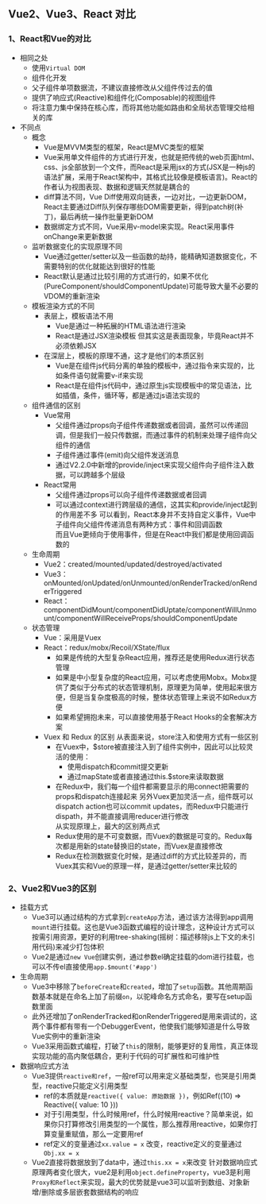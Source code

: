 ## Vue2、Vue3、React 对比

### 1、React和Vue的对比
* 相同之处
  + 使用`Virtual DOM`
  + 组件化开发
  + 父子组件单项数据流，不建议直接修改从父组件传过去的值
  + 提供了响应式(Reactive)和组件化(Composable)的视图组件
  + 将注意力集中保持在核心库，而将其他功能如路由和全局状态管理交给相关的库
* 不同点
  + 概念 
    - Vue是MVVM类型的框架，React是MVC类型的框架
    - Vue采用单文件组件的方式进行开发，也就是把传统的web页面html、css、js全部放到一个文件，而React是采用jsx的方式(JSX是一种js的语法扩展，采用于React架构中，其格式比较像是模板语言)。React的作者认为视图表现、数据和逻辑天然就是耦合的
    - diff算法不同，Vue Diff使用双向链表，一边对比，一边更新DOM，React主要通过Diff队列保存哪些DOM需要更新，得到patch树(补丁)，最后再统一操作批量更新DOM
    - 数据绑定方式不同，Vue采用v-model来实现。React采用事件onChange来更新数据
  + 监听数据变化的实现原理不同
    - Vue通过getter/setter以及一些函数的劫持，能精确知道数据变化，不需要特别的优化就能达到很好的性能
    - React默认是通过比较引用的方式进行的，如果不优化(PureComponent/shouldComponentUpdate)可能导致大量不必要的VDOM的重新渲染
  + 模板渲染方式的不同
    - 表层上，模板语法不用
      + Vue是通过一种拓展的HTML语法进行渲染
      + React是通过JSX渲染模板
    但其实这是表面现象，毕竟React并不必须依赖JSX
    - 在深层上，模板的原理不通，这才是他们的本质区别
      + Vue是在组件js代码分离的单独的模板中，通过指令来实现的，比如条件语句就需要v-if来实现
      + React是在组件js代码中，通过原生js实现模板中的常见语法，比如插值，条件，循环等，都是通过js语法实现的
  + 组件通信的区别
    - Vue常用
      + 父组件通过props向子组件传递数据或者回调，虽然可以传递回调，但是我们一般只传数据，而通过事件的机制来处理子组件向父组件的通信
      + 子组件通过事件(emit)向父组件发送消息
      + 通过V2.2.0中新增的provide/inject来实现父组件向子组件注入数据，可以跨越多个层级
    - React常用
      + 父组件通过props可以向子组件传递数据或者回调
      + 可以通过context进行跨层级的通信，这其实和provide/inject起到的作用差不多
    可以看到，React本身并不支持自定义事件，Vue中子组件向父组件传递消息有两种方式：事件和回调函数   
    而且Vue更倾向于使用事件，但是在React中我们都是使用回调函数的
  + 生命周期
    - Vue2：created/mounted/updated/destroyed/activated
    - Vue3：onMounted/onUpdated/onUnmounted/onRenderTracked/onRenderTriggered
    - React：componentDidMount/componentDidUptate/componentWillUnmount/componentWillReceiveProps/shouldComponentUpdate
  + 状态管理
    - Vue：采用是Vuex
    - React：redux/mobx/Recoil/XState/flux
      + 如果是传统的大型复杂React应用，推荐还是使用Redux进行状态管理
      + 如果是中小型复杂度的React应用，可以考虑使用Mobx。Mobx提供了类似于分布式的状态管理机制，原理更为简单，使用起来很方便，但是当复杂度极高的时候，整体状态管理上来说不如Redux方便
      + 如果希望拥抱未来，可以直接使用基于React Hooks的全套解决方案
    - Vuex 和 Redux 的区别
      从表面来说，store注入和使用方式有一些区别
        + 在Vuex中，$store被直接注入到了组件实例中，因此可以比较灵活的使用：
          - 使用dispatch和commit提交更新
          - 通过mapState或者直接通过this.$store来读取数据
        + 在Redux中，我们每一个组件都需要显示的用connect把需要的props和dispatch连接起来
      另外Vuex更加灵活一点，组件既可以dispatch action也可以commit updates，而Redux中只能进行dispath，并不能直接调用reducer进行修改  
      从实现原理上，最大的区别两点式
        + Redux使用的是不可变数据，而Vuex的数据是可变的。Redux每次都是用新的state替换旧的state，而Vuex是直接修改
        + Redux在检测数据变化时候，是通过diff的方式比较差异的，而Vuex其实和Vue的原理一样，是通过getter/setter来比较的

### 2、Vue2和Vue3的区别
  * 挂载方式
    + Vue3可以通过结构的方式拿到`createApp`方法，通过该方法得到app调用`mount`进行挂载。这也是Vue3函数式编程的设计理念，这种设计方式可以按需引用资源，更好的利用tree-shaking(摇树：描述移除js上下文的未引用代码)来减少打包体积
    + Vue2是通过`new Vue`创建实例，通过参数el确定挂载的dom进行挂载，也可以不传el直接使用`app.$mount('#app')`
  * 生命周期
    + Vue3中移除了`beforeCreate`和`created`，增加了`setup`函数。其他周期函数基本就是在命名上加了前缀`on`，以驼峰命名方式命名，要写在setup函数里面  
    + 此外还增加了onRenderTracked和onRenderTriggered是用来调试的，这两个事件都有带有一个DebuggerEvent，他使我们能够知道是什么导致Vue实例中的重新渲染
    + Vue3采用函数式编程，打破了`this`的限制，能够更好的复用性，真正体现实现功能的高内聚低耦合，更利于代码的可扩展性和可维护性
  * 数据响应式方法
    + Vue3提供`reactive和ref`，一般ref可以用来定义基础类型，也哭是引用类型，reactive只能定义引用类型
      - ref的本质就是`reactive({ value: 原始数据 })`，例如Ref((10) => Reactive({ value: 10 }))
      - 对于引用类型，什么时候用ref，什么时候用reactive？简单来说，如果你只打算修改引用类型的一个属性，那么推荐用reactive，如果你打算变量重赋值，那么一定要用ref
      - ref定义的变量通过`xx.value = x` 改变，reactive定义的变量通过`Obj.xx = x` 
    + Vue2直接将数据放到了data中，通过`this.xx = x`来改变
    针对数据响应式原理两者变化很大，vue2是利用`object.defineProperty`，vue3是利用`Proxy和Reflect`来实现，最大的优势就是vue3可以监听到数组、对象新增/删除或多层嵌套数据结构的响应